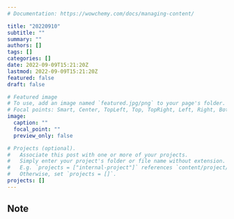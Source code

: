 ```yaml
---
# Documentation: https://wowchemy.com/docs/managing-content/

title: "20220910"
subtitle: ""
summary: ""
authors: []
tags: []
categories: []
date: 2022-09-09T15:21:20Z
lastmod: 2022-09-09T15:21:20Z
featured: false
draft: false

# Featured image
# To use, add an image named `featured.jpg/png` to your page's folder.
# Focal points: Smart, Center, TopLeft, Top, TopRight, Left, Right, BottomLeft, Bottom, BottomRight.
image:
  caption: ""
  focal_point: ""
  preview_only: false

# Projects (optional).
#   Associate this post with one or more of your projects.
#   Simply enter your project's folder or file name without extension.
#   E.g. `projects = ["internal-project"]` references `content/project/deep-learning/index.md`.
#   Otherwise, set `projects = []`.
projects: []
---
```


## Note

